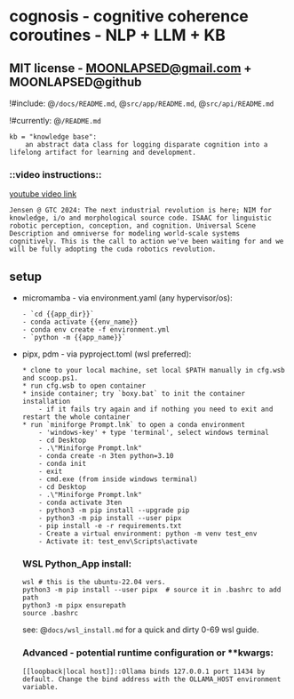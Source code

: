 # cognosis - cognitive coherence coroutines - NLP + LLM + KB
## MIT license - MOONLAPSED@gmail.com + MOONLAPSED@github


\!#include: @`/docs/README.md`, @`src/app/README.md`, @`src/api/README.md`

\!#currently: @`/README.md`

```pseudocode
kb = "knowledge base":
    an abstract data class for logging disparate cognition into a lifelong artifact for learning and development.
```


### ::video instructions::
[youtube video link](https://www.youtube.com/watch?v=-rGRMM7jZhA)

`Jensen @ GTC 2024: The next industrial revolution is here; NIM for knowledge, i/o and morphological source code. ISAAC for linguistic robotic perception, conception, and cognition. Universal Scene Description and omniverse for modeling world-scale systems cognitively. This is the call to action we've been waiting for and we will be fully adopting the cuda robotics revolution.`

## setup

+ micromamba - via environment.yaml (any hypervisor/os):
    ```
    - `cd {{app_dir}}`
    - conda activate {{env_name}}
    - conda env create -f environment.yml
    - `python -m {{app_name}}`
    ```
+ pipx, pdm - via pyproject.toml (wsl preferred):
    ```
    * clone to your local machine, set local $PATH manually in cfg.wsb and scoop.ps1.
    * run cfg.wsb to open container
    * inside container; try `boxy.bat` to init the container installation 
        - if it fails try again and if nothing you need to exit and restart the whole container
    * run `miniforge Prompt.lnk` to open a conda environment 
        - 'windows-key' + type 'terminal', select windows terminal
        - cd Desktop
        - .\"Miniforge Prompt.lnk"
        - conda create -n 3ten python=3.10
        - conda init
        - exit
        - cmd.exe (from inside windows terminal)
        - cd Desktop
        - .\"Miniforge Prompt.lnk"
        - conda activate 3ten
        - python3 -m pip install --upgrade pip
        - python3 -m pip install --user pipx
        - pip install -e -r requirements.txt
        - Create a virtual environment: python -m venv test_env
        - Activate it: test_env\Scripts\activate
    ```



    ### WSL Python_App install:
    ```
    wsl # this is the ubuntu-22.04 vers.
    python3 -m pip install --user pipx  # source it in .bashrc to add path
    python3 -m pipx ensurepath
    source .bashrc

    ```

    see: @`docs/wsl_install.md` for a quick and dirty 0-69 wsl guide.




    ### Advanced - potential runtime configuration or **kwargs:

    ```
    [[loopback|local host]]::Ollama binds 127.0.0.1 port 11434 by default. Change the bind address with the OLLAMA_HOST environment variable.

    ```

